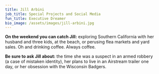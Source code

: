 ```yaml
---
title: Jill Arbini
job_title: Special Projects and Social Media
fun_title: Executive Dreamer
bio_image: /assets/images/jill-arbini.jpg
---
```


**On the weekend you can catch Jill:** exploring Southern California with her husband and three kids, at the beach, or perusing flea markets and yard sales. Oh and drinking coffee. Always coffee.

**Be sure to ask Jill about:** the time she was a suspect in an armed robbery (a case of mistaken identity), her plans to live in an Airstream trailer one day, or her obsession with the Wisconsin Badgers.

